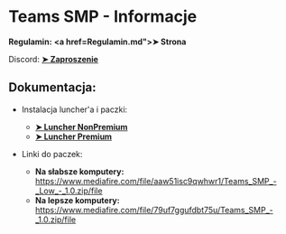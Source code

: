 # Teams SMP - Informacje

**Regulamin:** **<a href=Regulamin.md">➤ Strona</a>**

Discord: **<a href="https://discord.gg/uk2CZJyaN6">➤ Zaproszenie</a>**



## Dokumentacja:

- Instalacja luncher'a i paczki: 
  - **<a href="/Instalacje/mc-nonpremium.md">➤ Luncher NonPremium</a>**
  - **<a href="/Instalacje/mc-premium.md">➤ Luncher Premium</a>**

- Linki do paczek:
  - **Na słabsze komputery:** https://www.mediafire.com/file/aaw51isc9qwhwr1/Teams_SMP_-_Low_-_1.0.zip/file
  - **Na lepsze komputery:** https://www.mediafire.com/file/79uf7ggufdbt75u/Teams_SMP_-_1.0.zip/file
